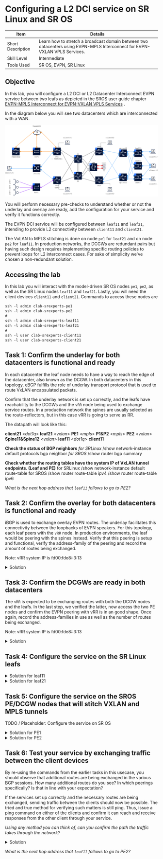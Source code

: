 # Configuring a L2 DCI service on SR Linux and SR OS

| Item | Details |
| --- | --- |
| Short Description | Learn how to stretch a broadcast domain between two datacenters using EVPN-MPLS Interconnect for EVPN-VXLAN VPLS Services. |
| Skill Level | Intermediate |
| Tools Used | SR OS, EVPN, SR Linux |

## Objective

In this lab, you will configure a L2 DCI or L2 Datacenter Interconnect EVPN service between two leafs as depicted in the SROS user guide chapter [EVPN-MPLS Interconnect for EVPN-VXLAN VPLS Services](https://documentation.nokia.com/acg/24-7-2/books/layer-2-services-evpn-md/m1127-evpn-dci-md-cli.html#undefined) .

In the diagram below you will see two datacenters which are interconnected with a WAN. 

![topology](./topology.png)

You will perform necessary pre-checks to understand whether or not the underlay and overlay are ready, add the configuration for your service and verify it functions correctly.

The EVPN DCI service will be configured between `leaf11` and `leaf21`, intending to provide L2 connectivity between `client11` and `client21`.

The VxLAN to MPLS stitching is done on node `pe1` for `leaf21` and on node `pe2` for `leaf11`. In production networks, the DCGWs are redundant pairs but having such design requires implementing specific routing policies to prevent loops for L2 interconnect cases. For sake of simplicity we've chosen a non-redundant solution.


## Accessing the lab
In this lab you will interact with the model-driven SR OS nodes `pe1`, `pe2`, as well as  the SR Linux nodes `leaf11` and `leaf21`. Lastly, you will need the client devices `client11` and `client21`. Commands to access these nodes are
```
ssh -l admin clab-srexperts-pe1
ssh -l admin clab-srexperts-pe2
#
ssh -l admin clab-srexperts-leaf11
ssh -l admin clab-srexperts-leaf21
#
ssh -l user clab-srexperts-client11
ssh -l user clab-srexperts-client21
```

## Task 1: Confirm the underlay for both datacenters is functional and ready
In each datacenter the leaf node needs to have a way to reach the edge of the datacenter, also known as the DCGW. In both datacenters in this topology, eBGP fulfills the role of underlay transport protocol that is used to route VxLAN encapsulated packets.

Confirm that the underlay network is set up correctly, and the leafs have reachability to the DCGWs and the `vRR` node being used to exchange service routes. In a production network the spines are usually selected as the route-reflectors, but in this case vRR is going to serve as RR.

The datapath will look like this:

**client21** <*dot1q*> **leaf21** <*vxlan*> **PE1** <*mpls*> **P1&P2** <*mpls*> **PE2** <*vxlan*> **Spine11&Spine12** <*vxlan*> **leaf11** <*dot1q*> **client11**



**Check the status of BGP neighbors**
*for SRLinux*
/show network-instance default protocols bgp neighbor
*for SROS*
/show router bgp summary

**Check whether the routing tables have the system IP of VxLAN tunnel endpoints. (Leaf and PE)**
for SRLinux
/show network-instance default route-table
for SROS
/show router route-table ipv4
/show router route-table ipv6

*What is the next hop address that `leaf11` follows to go to PE2?*

## Task 2: Confirm the overlay for both datacenters is functional and ready
iBGP is used to exchange overlay EVPN routes. The underlay facilitates this connectivity between the loopbacks of EVPN speakers. For this topology, each leaf peers with the `vRR` node. In production environments, the leaf would be peering with the spines instead. Verify that this peering is setup and functional, verify the address-family of the peering and record the amount of routes being exchanged.

Note: vRR system IP is fd00:fde8::3:13

<details>
<summary>Solution</summary>

```
/show network-instance default protocols bgp neighbor
```
</details>

## Task 3: Confirm the DCGWs are ready in both datacenters
The `vRR` is expected to be exchanging routes with both the DCGW nodes and the leafs. In the last step, we verified the latter, now access the two PE nodes and confirm the EVPN peering with vRR is in an good shape. Once again, record the address-families in use as well as the number of routes being exchanged.

Note: vRR system IP is fd00:fde8::3:13

<details>
<summary>Solution</summary>
```
show router bgp summary
```
</details>

## Task 4: Configure the service on the SR Linux leafs


<details>
<summary>Solution for leaf11</summary>

```
/ 
enter candidate

#Configure the client facing subinterface with vlan 1000
set / interface ethernet-1/1 subinterface 1000 type bridged
set / interface ethernet-1/1 subinterface 1000 vlan encap single-tagged vlan-id 1000

#Configure the vxlan tunnel
set / tunnel-interface vxlan0 vxlan-interface 1000 type bridged
set / tunnel-interface vxlan0 vxlan-interface 1000 ingress vni 1000

#Create the L2 EVPN instance and attach physical and vxlan interfaces
set / network-instance l2dci type mac-vrf
set / network-instance l2dci admin-state enable
set / network-instance l2dci interface ethernet-1/1.1000
set / network-instance l2dci vxlan-interface vxlan0.1000
set / network-instance l2dci protocols bgp-evpn bgp-instance 1 admin-state enable
set / network-instance l2dci protocols bgp-evpn bgp-instance 1 vxlan-interface vxlan0.1000
set / network-instance l2dci protocols bgp-evpn bgp-instance 1 evi 99
set / network-instance l2dci protocols bgp-vpn bgp-instance 1 route-target export-rt target:1:1000
set / network-instance l2dci protocols bgp-vpn bgp-instance 1 route-target import-rt target:1:1000

commit now
```

</details>

<details>
<summary>Solution for leaf21</summary>

```
/ 
enter candidate

#Configure the client facing subinterface with vlan 1000
set / interface ethernet-1/1 subinterface 1000 type bridged
set / interface ethernet-1/1 subinterface 1000 vlan encap single-tagged vlan-id 1000

#Configure the vxlan tunnel
set / tunnel-interface vxlan0 vxlan-interface 2000 type bridged
set / tunnel-interface vxlan0 vxlan-interface 2000 ingress vni 2000

#Create the L2 EVPN instance and attach physical and vxlan interfaces
set / network-instance l2dci type mac-vrf
set / network-instance l2dci admin-state enable
set / network-instance l2dci interface ethernet-1/1.1000
set / network-instance l2dci vxlan-interface vxlan0.2000
set / network-instance l2dci protocols bgp-evpn bgp-instance 1 admin-state enable
set / network-instance l2dci protocols bgp-evpn bgp-instance 1 vxlan-interface vxlan0.2000
set / network-instance l2dci protocols bgp-evpn bgp-instance 1 evi 99
set / network-instance l2dci protocols bgp-vpn bgp-instance 1 route-target export-rt target:2:1000
set / network-instance l2dci protocols bgp-vpn bgp-instance 1 route-target import-rt target:2:1000

commit now
```

</details>

## Task 5: Configure the service on the SROS PE/DCGW nodes that will stitch VXLAN and MPLS tunnels
TODO / Placeholder: Configure the service on SR OS

<details>
<summary>Solution for PE1</summary>

```
exit all
configure global

#Create the service that will stitch VxLAN to MPLS
/configure service vpls "l2dci" admin-state enable
/configure service vpls "l2dci" service-id 99
/configure service vpls "l2dci" customer "1"

#Attach the VxLAN interface
/configure service vpls "l2dci" vxlan instance 1 vni 2000

# First instance of BGP will serve to the VXLAN domain hence RT has to match the RT set on the Leaf
/configure service vpls "l2dci" bgp 1 route-distinguisher auto-rd
/configure service vpls "l2dci" bgp 1 route-target export "target:2:1000"
/configure service vpls "l2dci" bgp 1 route-target import "target:2:1000"

# Second instance of BGP will serve to the MPLS domain, hence RT has to match the RT of the remote DCGW.
/configure service vpls "l2dci" bgp 2 route-distinguisher auto-rd
/configure service vpls "l2dci" bgp 2 route-target export "target:99:99"
/configure service vpls "l2dci" bgp 2 route-target import "target:99:99"

/configure service vpls "l2dci" bgp-evpn evi 99

# Tunnel binding for VXLAN domain
/configure service vpls "l2dci" bgp-evpn vxlan 1 admin-state enable
/configure service vpls "l2dci" bgp-evpn vxlan 1 vxlan-instance 1

# Tunnel binding for MPLS domain
/configure service vpls "l2dci" bgp-evpn mpls 2 admin-state enable
/configure service vpls "l2dci" bgp-evpn mpls 2 auto-bind-tunnel resolution any

commit

```

</details>


<details>
<summary>Solution for PE2</summary>

```
exit all
configure global

#Create the service that will stitch VxLAN to MPLS
/configure service vpls "l2dci" admin-state enable
/configure service vpls "l2dci" service-id 99
/configure service vpls "l2dci" customer "1"

#Attach the VxLAN interface
/configure service vpls "l2dci" vxlan instance 1 vni 1000

# First instance of BGP will serve to the VXLAN domain hence RT has to match the RT set on the Leaf
/configure service vpls "l2dci" bgp 1 route-distinguisher auto-rd
/configure service vpls "l2dci" bgp 1 route-target export "target:1:1000"
/configure service vpls "l2dci" bgp 1 route-target import "target:1:1000"

# Second instance of BGP will serve to the MPLS domain, hence RT has to match the RT of the remote DCGW.
/configure service vpls "l2dci" bgp 2 route-distinguisher auto-rd
/configure service vpls "l2dci" bgp 2 route-target export "target:99:99"
/configure service vpls "l2dci" bgp 2 route-target import "target:99:99"

/configure service vpls "l2dci" bgp-evpn evi 99

# Tunnel binding for VXLAN domain
/configure service vpls "l2dci" bgp-evpn vxlan 1 admin-state enable
/configure service vpls "l2dci" bgp-evpn vxlan 1 vxlan-instance 1

# Tunnel binding for MPLS domain
/configure service vpls "l2dci" bgp-evpn mpls 2 admin-state enable
/configure service vpls "l2dci" bgp-evpn mpls 2 auto-bind-tunnel resolution any

commit
```

</details>


## Task 6: Test your service by exchanging traffic between the client devices
By re-using the commands from the earlier tasks in this usecase, you should observe that additional routes are being exchanged in the various BGP sessions. How many additional routes do you see? In which peerings specifically? Is that in line with your expectation?

If the services set up correctly and the necessary routes are being exchanged, sending traffic between the clients should now be possible. The tried and true method for verifying such matters is still ping. Thus, issue a ping command on either of the clients and confirm it can reach and receive responses from the other client through your service.

*Using any method you can think of, can you confirm the path the traffic takes through the network?*

<details>
<summary>Solution</summary>

```
for SRLinux
/show network-instance default protocols bgp neighbor
for SROS
/show router bgp summary

for SRLinux
/show network-instance default route-table
for SROS
/show router route-table ipv4
/show router route-table ipv6
```
</details>

*What is the next hop address that `leaf11` follows to go to PE2?*



